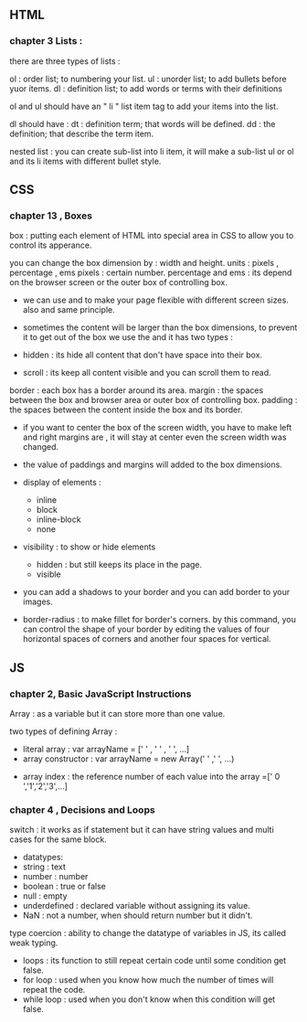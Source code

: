## HTML 
### chapter 3 Lists :

there are three types of lists :

ol : order list; to numbering your list.
ul : unorder list; to add bullets before yuor items.
dl : definition list; to add words or terms with their definitions

ol and ul should have an " li " list item tag to add your items into the list.

dl should have :
dt : definition term; that words will be defined.
dd : the definition; that describe the term item.

nested list : you can create sub-list into li item, it will make a sub-list ul or ol and its li items with different bullet style.

## CSS
### chapter 13 , Boxes

box : putting each element of HTML into special area in CSS to allow you to control its apperance.

you can change the box dimension by : width and height.
units : pixels , percentage , ems
pixels : certain number.
percentage and ems : its depend on the browser screen or the outer box of controlling box.

- we can use <min-width> and <max-width> to make your page flexible with different screen sizes.
also <min-height> and <max-height> same principle.

- sometimes the content will be larger than the box dimensions, to prevent it to get out of the box we use the <overflow> and it has two types :
 - hidden : its hide all content that don't have space into their box.
 - scroll : its keep all content visible and you can scroll them to read.

border : each box has a border around its area.
margin : the spaces between the box and browser area or outer box of controlling box.
padding : the spaces between the content inside the box and its border.

- if you want to center the box of the screen width, you have to make left and right margins are <auto>, it will stay at center even the screen width was changed.

- the value of paddings and margins will added to the box dimensions.

- display of elements :
  - inline
  - block
  - inline-block
  - none

- visibility : to show or hide elements
  - hidden : but still keeps its place in the page.
  - visible

- you can add a shadows to your border and you can add border to your images.

- border-radius : to make fillet for border's corners.
 by this command, you can control the shape of your border by editing the values of four horizontal spaces of corners and another four spaces for vertical.

## JS
### chapter 2, Basic JavaScript Instructions

Array : as a variable but it can store more than one value.

two types of defining Array :
* literal array : var arrayName = [' ' , ' ' , '  ', ...] 
* array constructor : var arrayName = new Array('  ' ,'   ', ...)

- array index : the reference number of each value into the array =[' 0 ','1','2','3',...]

### chapter 4 , Decisions and Loops

switch : it works as if statement but it can have string values and multi cases for the same block.

- datatypes:
 - string : text
 - number : number
 - boolean : true or false
 - null : empty
 - underdefined : declared variable without assigning its value.
 - NaN : not a number, when should return number but it didn't.

type coercion : ability to change the datatype of variables in JS, its called weak typing.

- loops : its function to still repeat certain code until some condition get false.
 - for loop : used when you know how much the number of times will repeat the code.
 - while loop : used when you don't know when this condition will get false.